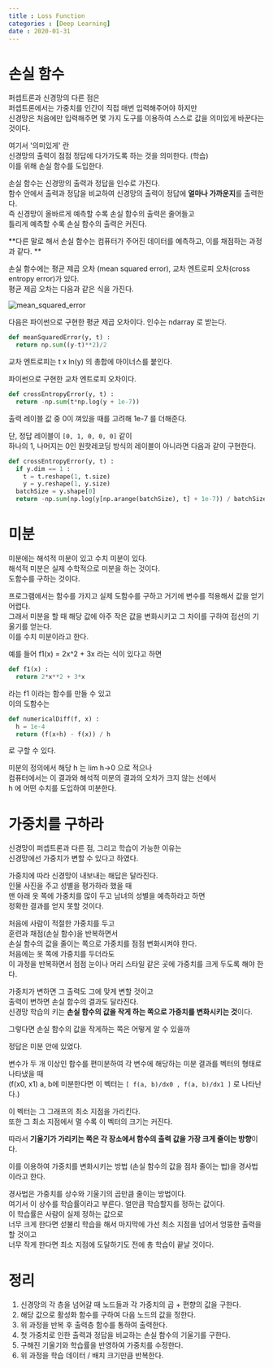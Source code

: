 ```yaml
---
title : Loss Function
categories : [Deep Learning]
date : 2020-01-31
---
```


# 손실 함수

퍼셉트론과 신경망의 다른 점은  
퍼셉트론에서는 가중치를 인간이 직접 매번 입력해주어야 하지만  
신경망은 처음에만 입력해주면 몇 가지 도구를 이용하여 스스로 값을 의미있게 바꾼다는 것이다.  

여기서 '의미있게' 란  
신경망의 출력이 점점 정답에 다가가도록 하는 것을 의미한다. (학습)  
이를 위해 손실 함수를 도입한다.  

손실 함수는 신경망의 출력과 정답을 인수로 가진다.  
함수 안에서 출력과 정답을 비교하여 신경망의 출력이 정답에 **얼마나 가까운지**를 출력한다.  
즉 신경망이 올바르게 예측할 수록 손실 함수의 출력은 줄어들고  
틀리게 예측할 수록 손실 함수의 출력은 커진다.  

**다른 말로 해서 손실 함수는 컴퓨터가 주어진 데이터를 예측하고, 이를 채점하는 과정과 같다.  **

손실 함수에는 평균 제곱 오차 (mean squared error), 교차 엔트로피 오차(cross entropy error)가 있다.  
평균 제곱 오차는 다음과 같은 식을 가진다.  

![mean_squared_error](https://mblogthumb-phinf.pstatic.net/MjAxNzA2MTBfMjk3/MDAxNDk3MDc3MTMwOTQ2.GgGlorZevi3xnKcBFHqCrG6JKGaWMa-IvVv-927bzecg.8JF52k5hIgKhdEbkzcoo_yPW6Hac3WIucgThhTGvFnsg.JPEG.wideeyed/MSE_formula.jpg?type=w2)

다음은 파이썬으로 구현한 평균 제곱 오차이다. 인수는 ndarray 로 받는다.  

```python
def meanSquaredError(y, t) :
  return np.sum((y-t)**2)/2
```

교차 엔트로피는 t x ln(y) 의 총합에 마이너스를 붙인다.  

파이썬으로 구현한 교차 엔트로피 오차이다.  

```python
def crossEntropyError(y, t) :
  return -np.sum(t*np.log(y + 1e-7))
```

출력 레이블 값 중 0이 껴있을 때를 고려해 1e-7 를 더해준다.  

단, 정답 레이블이 `[0, 1, 0, 0, 0]` 같이  
하나의 1, 나머지는 0인 원핫레코딩 방식의 레이블이 아니라면 다음과 같이 구현한다.  
```python
def crossEntropyError(y, t) :
  if y.dim == 1 :
    t = t.reshape(1, t.size)
    y = y.reshape(1, y.size)
  batchSize = y.shape[0]
  return -np.sum(np.log(y[np.arange(batchSize), t] + 1e-7)) / batchSize
```


# 미분

미분에는 해석적 미분이 있고 수치 미분이 있다.  
해석적 미분은 실제 수학적으로 미분을 하는 것이다.  
도함수를 구하는 것이다.  

프로그램에서는 함수를 가지고 실제 도함수를 구하고 거기에 변수를 적용해서 값을 얻기 어렵다.  
그래서 미분을 할 때 해당 값에 아주 작은 값을 변화시키고 그 차이를 구하여 접선의 기울기를 얻는다.  
이를 수치 미분이라고 한다.  

예를 들어 f1(x) = 2x^2 + 3x 라는 식이 있다고 하면  
```python
def f1(x) :
  return 2*x**2 + 3*x
```
라는 f1 이라는 함수를 만들 수 있고  
이의 도함수는  
```python
def numericalDiff(f, x) :
  h = 1e-4
  return (f(x+h) - f(x)) / h
```
로 구할 수 있다.  

미분의 정의에서 해당 h 는 lim h->0 으로 적으나  
컴퓨터에서는 이 결과와 해석적 미분의 결과의 오차가 크지 않는 선에서  
h 에 어떤 수치를 도입하여 미분한다.  


# 가중치를 구하라

신경망이 퍼셉트론과 다른 점, 그리고 학습이 가능한 이유는  
신경망에선 가중치가 변할 수 있다고 하였다.  

가중치에 따라 신경망이 내보내는 해답은 달라진다.  
인물 사진을 주고 성별을 평가하라 했을 때  
맨 아래 옷 쪽에 가중치를 많이 두고 남녀의 성별을 예측하라고 하면  
정확한 결과를 얻지 못할 것이다.  

처음에 사람이 적절한 가중치를 두고  
훈련과 채점(손실 함수)을 반복하면서  
손실 함수의 값을 줄이는 쪽으로 가중치를 점점 변화시켜야 한다.  
처음에는 옷 쪽에 가중치를 두더라도  
이 과정을 반복하면서 점점 눈이나 머리 스타일 같은 곳에 가중치를 크게 두도록 해야 한다.  

가중치가 변하면 그 출력도 그에 맞게 변할 것이고  
출력이 변하면 손실 함수의 결과도 달라진다.  
신경망 학습의 키는 **손실 함수의 값을 작게 하는 쪽으로 가중치를 변화시키는 것**이다.  

그렇다면 손실 함수의 값을 작게하는 쪽은 어떻게 알 수 있을까  

정답은 미분 안에 있었다.  

변수가 두 개 이상인 함수를 편미분하여 각 변수에 해당하는 미분 결과를 벡터의 형태로 나타냈을 때  
(f(x0, x1) a, b에 미분한다면 이 벡터는 `[ f(a, b)/dx0 , f(a, b)/dx1 ]` 로 나타난다.)  

이 벡터는 그 그래프의 최소 지점을 가리킨다.  
또한 그 최소 지점에서 멀 수록 이 벡터의 크기는 커진다.  

따라서 **기울기가 가리키는 쪽은 각 장소에서 함수의 출력 값을 가장 크게 줄이는 방향**이다.  

이를 이용하여 가중치를 변화시키는 방법 (손실 함수의 값을 점차 줄이는 법)을 경사법이라고 한다.  

경사법은 가중치를 상수와 기울기의 곱만큼 줄이는 방법이다.  
여기서 이 상수를 학습률이라고 부른다. 얼만큼 학습할지를 정하는 값이다.  
이 학습률은 사람이 실제 정하는 값으로  
너무 크게 한다면 섣불리 학습을 해서 마지막에 가선 최소 지점을 넘어서 엉뚱한 출력을 할 것이고  
너무 작게 한다면 최소 지점에 도달하기도 전에 총 학습이 끝날 것이다.  


# 정리

1. 신경망의 각 층을 넘어갈 때 노드들과 각 가중치의 곱 + 편향의 값을 구한다.  
2. 해당 값으로 활성화 함수를 구하여 다음 노드의 값을 정한다.  
3. 위 과정을 반복 후 출력층 함수를 통하여 출력한다.  
4. 첫 가중치로 인한 출력과 정답을 비교하는 손실 함수의 기울기를 구한다.  
5. 구해진 기울기와 학습률을 반영하여 가중치를 수정한다.  
6. 위 과정을 학습 데이터 / 배치 크기만큼 반복한다.  



